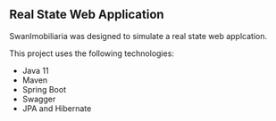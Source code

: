 ## Real State Web Application

SwanImobiliaria was designed to simulate a real state web applcation.

This project uses the following technologies:

- Java 11
- Maven
- Spring Boot
- Swagger
- JPA and Hibernate
